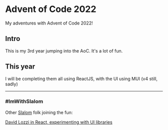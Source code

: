 # Advent of Code 2022

My adventures with Advent of Code 2022!

## Intro

This is my 3rd year jumping into the AoC. It's a lot of fun.

## This year

I will be completing them all using ReactJS, with the UI using MUI (v4 still, sadly)

-----

### #ImWithSlalom
Other [Slalom](https://slalom.com) folk joining the fun:

[David Lozzi in React, experimenting with UI libraries](https://github.com/DavidLozzi/AdventOfCode22)